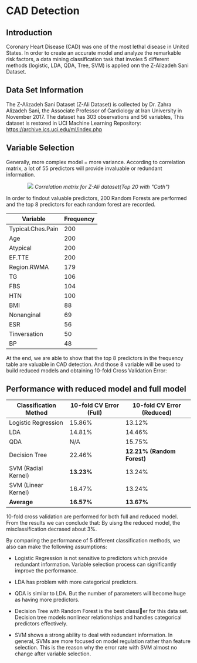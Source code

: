 # CAD Detection
## Introduction
Coronary Heart Disease (CAD) was one of the most lethal disease in United States. In order to create an accurate model and analyze the remarkable risk factors, a data mining classification task that involes 5 different methods (logistic, LDA, QDA, Tree, SVM) is applied onn the Z-Alizadeh Sani Dataset.

## Data Set Information
The Z-Alizadeh Sani Dataset (Z-Ali Dataset) is collected by Dr. Zahra
Alizadeh Sani, the Associate Professor of Cardiology at Iran University in
November 2017. The dataset has 303 observations and 56 variables, This dataset is restored in UCI Machine Learning Repository: https://archive.ics.uci.edu/ml/index.php

## Variable Selection
Generally, more complex model = more variance. According to correlation matrix, a lot of 55 predictors will provide invaluable or redundant information.
<p align="center">
<img src="https://raw.githubusercontent.com/Israfiliya/CAD/master/Outputs/CorP-.png">
<I>Correlation matrix for Z-Ali dataset(Top 20 with "Cath")</I>
</p>
In order to findout valuable predictors, 200 Random Forests are performed and the top 8 predictors for each random forest are recorded.

| Variable          | Frequency |
|-------------------|-----------|
| Typical.Ches.Pain | 200       |
| Age               | 200       |
| Atypical          | 200       |
| EF.TTE            | 200       |
| Region.RWMA       | 179       |
| TG                | 106       |
| FBS               | 104       |
| HTN               | 100       |
| BMI               | 88        |
| Nonanginal        | 69        |
| ESR               | 56        |
| Tinversation      | 50        |
| BP                | 48        |

At the end, we are able to show that the top 8 predictors in the frequency table are valuable in CAD detection. And those 8 variable will be used to  build reduced models and obtaining 10-fold Cross Validation Error:

## Performance with reduced model and full model
|Classification Method| 10-fold CV Error (Full)| 10-fold CV Error (Reduced)|
|---------------------|------------------------|----------------------------|
|Logistic Regression|15.86% |13.12%|
|LDA |14.81% |14.46%|
|QDA |N/A |15.75%|
|Decision Tree |22.46% |**12.21% (Random Forest)**
|SVM (Radial Kernel) |**13.23%** |13.24%
|SVM (Linear Kernel) |16.47% |13.24%
|**Average** |**16.57%** |**13.67%**
10-fold cross validation are performed for both full and reduced model. From the results we can conclude that: By uisng the reduced model, the misclassification decrased about 3%.

By comparing the performance of 5 different classification methods, we also can make the following assumptions:
* Logistic Regression is not sensitive to predictors which provide redundant information. Variable selection process can significantly improve the performance.

* LDA has problem with more categorical predictors.

* QDA is similar to LDA. But the number of parameters will become huge as having more predictors.

* Decision Tree with Random Forest is the best classier for this data set. Decision tree models nonlinear relationships and handles categorical predictors effectively.
* SVM shows a strong ability to deal with redundant information. In general, SVMs are more focused
on model regulation rather than feature selection. This is the reason why the error rate with SVM
almost no change after variable selection.

